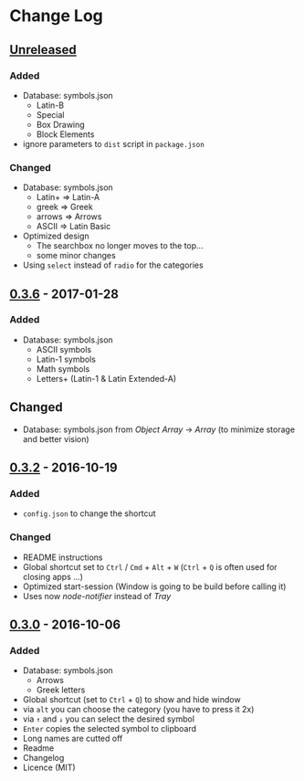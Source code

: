 # Change Log

## [Unreleased]
### Added
- Database: symbols.json
  - Latin-B
  - Special
  - Box Drawing
  - Block Elements
- ignore parameters to `dist` script in `package.json`

### Changed
- Database: symbols.json
  - Latin+ => Latin-A
  - greek => Greek
  - arrows => Arrows
  - ASCII => Latin Basic
- Optimized design
  - The searchbox no longer moves to the top...
  - some minor changes
- Using `select` instead of `radio` for the categories

## [0.3.6] - 2017-01-28
### Added
- Database: symbols.json
  - ASCII symbols
  - Latin-1 symbols
  - Math symbols
  - Letters+ (Latin-1 & Latin Extended-A)

## Changed
- Database: symbols.json from *Object Array* -> *Array*
  (to minimize storage and better vision)

## [0.3.2] - 2016-10-19
### Added
- `config.json` to change the shortcut

### Changed
- README instructions
- Global shortcut set to `Ctrl` / `Cmd` + `Alt` + `W`
  (`Ctrl` + `Q` is often used for closing apps ...)
- Optimized start-session
  (Window is going to be build before calling it)
- Uses now *node-notifier* instead of *Tray*

## [0.3.0] - 2016-10-06
### Added
- Database: symbols.json
  - Arrows
  - Greek letters
- Global shortcut (set to `Ctrl` + `Q`) to show and hide window
- via `alt` you can choose the category (you have to press it 2x)
- via `↑` and `↓` you can select the desired symbol
- `Enter` copies the selected symbol to clipboard
- Long names are cutted off
- Readme
- Changelog
- Licence (MIT)

[Unreleased]: https://github.com/Leun4m/symbsearch/compare/v0.3.6...HEAD
[0.3.6]: https://github.com/Leun4m/symbsearch/tree/v0.3.6
[0.3.2]: https://github.com/Leun4m/symbsearch/tree/v0.3.2
[0.3.0]: https://github.com/Leun4m/symbsearch/tree/v0.3.0

